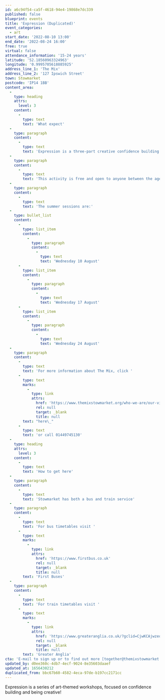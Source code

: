 ```yaml
---
id: a6c94f54-ca5f-4618-94e4-19868e7dc339
published: false
blueprint: events
title: 'Expression (Duplicated)'
event_categories:
  - art
start_date: '2022-08-10 13:00'
end_date: '2022-08-24 16:00'
free: true
virtual: false
attendance_information: '15-24 years'
latitude: '52.18560963324963'
longitude: '0.9995705618885925'
address_line_1: 'The Mix'
address_line_2: '127 Ipswich Street'
town: Stowmarket
postcode: 'IP14 1BB'
content_area:
  -
    type: heading
    attrs:
      level: 3
    content:
      -
        type: text
        text: 'What expect'
  -
    type: paragraph
    content:
      -
        type: text
        text: 'Expression is a three-part creative confidence building workshop, in which young people will work on a piece of mix-media artwork, across three sessions. The sessions are then embedded with a variety of confidence building activities such as: positive language and writing personal mantras, coping mechanisms and the importance of emotional fitness, plus setting personal and achievable goals. There will also be a little bit of art theory during the creative activities to help encourage the young people to use colour and shape to express their feelings.'
  -
    type: paragraph
    content:
      -
        type: text
        text: 'This activity is free and open to anyone between the ages of 15 and 24. There will be limited spaces so will be on a first come, first served basis; but anyone who can’t attend the summer sessions will be invited for the autumn sessions.'
  -
    type: paragraph
    content:
      -
        type: text
        text: 'The summer sessions are:'
  -
    type: bullet_list
    content:
      -
        type: list_item
        content:
          -
            type: paragraph
            content:
              -
                type: text
                text: 'Wednesday 10 August'
      -
        type: list_item
        content:
          -
            type: paragraph
            content:
              -
                type: text
                text: 'Wednesday 17 August'
      -
        type: list_item
        content:
          -
            type: paragraph
            content:
              -
                type: text
                text: 'Wednesday 24 August'
  -
    type: paragraph
    content:
      -
        type: text
        text: 'For more information about The Mix, click '
      -
        type: text
        marks:
          -
            type: link
            attrs:
              href: 'https://www.themixstowmarket.org/who-we-are/our-vision'
              rel: null
              target: _blank
              title: null
        text: "here\_"
      -
        type: text
        text: 'or call 01449745130'
  -
    type: heading
    attrs:
      level: 3
    content:
      -
        type: text
        text: 'How to get here'
  -
    type: paragraph
    content:
      -
        type: text
        text: 'Stowmarket has both a bus and train service'
  -
    type: paragraph
    content:
      -
        type: text
        text: 'For bus timetables visit '
      -
        type: text
        marks:
          -
            type: link
            attrs:
              href: 'https://www.firstbus.co.uk'
              rel: null
              target: _blank
              title: null
        text: 'First Buses'
  -
    type: paragraph
    content:
      -
        type: text
        text: 'For train timetables visit '
      -
        type: text
        marks:
          -
            type: link
            attrs:
              href: 'https://www.greateranglia.co.uk/?gclid=CjwKCAjwzeqVBhAoEiwAOrEmzTd2msnUS3tFPjo-s1i6WajAZq8-hPC8mHNojw8aMZl8Qqd1jp1WsxoC79oQAvD_BwE'
              rel: null
              target: _blank
              title: null
        text: 'Greater Anglia'
cta: 'E-mail to sign up or to find out more [together@themixstowmarket.co.uk ](together@themixstowmarket.co.uk )'
updated_by: d0ee360c-4db7-4ecf-9024-8e35603daaef
updated_at: 1656430212
duplicated_from: bbc67b60-4582-4eca-97de-b197cc2171cc
---
```

Expression is a series of art-themed workshops, focused on confidence building and being creative!